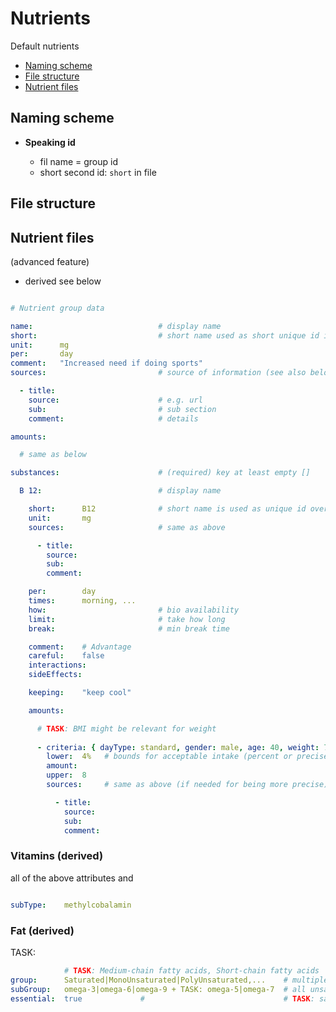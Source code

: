 # Nutrients

Default nutrients

- [Naming scheme](#naming-scheme)
- [File structure](#file-scheme)
- [Nutrient files](#nutrient-files)


Naming scheme
----------------------------------------------------------

- **Speaking id**

  - fil name = group id
  - short second id: `short` in file


File structure
----------------------------------------------------------


Nutrient files
----------------------------------------------------------

(advanced feature)

- derived see below

```yaml

# Nutrient group data

name:                            # display name
short:                           # short name used as short unique id in daily files (file name is alternative id used in code)
unit:      mg
per:       day
comment:   "Increased need if doing sports"
sources:                         # source of information (see also below)

  - title: 
    source:                      # e.g. url
    sub:                         # sub section
    comment:                     # details

amounts:

  # same as below

substances:                      # (required) key at least empty []

  B 12:                          # display name

    short:      B12              # short name is used as unique id over all files
    unit:       mg
    sources:                     # same as above

      - title:
        source:
        sub:   
        comment:

    per:        day
    times:      morning, ...
    how:                         # bio availability
    limit:                       # take how long
    break:                       # min break time

    comment:    # Advantage
    careful:    false
    interactions:      
    sideEffects:      

    keeping:    "keep cool"

    amounts:

      # TASK: BMI might be relevant for weight
      
      - criteria: { dayType: standard, gender: male, age: 40, weight: 70, height: "*" }  # height might be used to fix weight
        lower:  4%   # bounds for acceptable intake (percent or precise)
        amount:
        upper:  8   
        sources:     # same as above (if needed for being more precise)

          - title:
            source: 
            sub:    
            comment:    
```


### Vitamins (derived)

all of the above attributes and

```yaml

subType:    methylcobalamin
```


### Fat (derived)

TASK:

```yaml
            # TASK: Medium-chain fatty acids, Short-chain fatty acids
group:      Saturated|MonoUnsaturated|PolyUnsaturated,...    # multiple comma sep cause we have multiple supergroups (e.g. lipids contain fat and some vitamins)
subGroup:   omega-3|omega-6|omega-9 + TASK: omega-5|omega-7  # all unsaturated mono: 7 9, poly: 3 5 6
essential:  true             #                               # TASK: saturated devide in long chain, short chain, ... 
```
